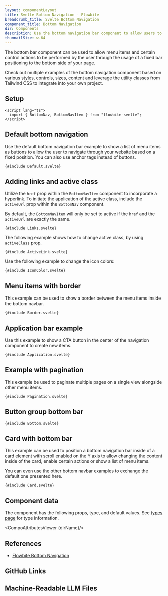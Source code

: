 ```yaml
---
layout: componentLayout
title: Svelte Bottom Navigation - Flowbite
breadcrumb_title: Svelte Bottom Navigation
component_title: Bottom Navigation
dir: Components
description: Use the bottom navigation bar component to allow users to navigate through your website or create a control bar using a menu that is positioned at the bottom of the page
thumnailSize: w-64
---
```


<script lang="ts">
  import { CompoAttributesViewer, GitHubCompoLinks, toKebabCase, LlmLink } from '../../utils'
  import { P, A } from '$lib'

  const dirName = toKebabCase(component_title)
</script>

The bottom bar component can be used to allow menu items and certain control actions to be performed by the user through the usage of a fixed bar positioning to the bottom side of your page.

Check out multiple examples of the bottom navigation component based on various styles, controls, sizes, content and leverage the utility classes from Tailwind CSS to integrate into your own project.

## Setup

```svelte example hideOutput
<script lang="ts">
  import { BottomNav, BottomNavItem } from "flowbite-svelte";
</script>
```

## Default bottom navigation

Use the default bottom navigation bar example to show a list of menu items as buttons to allow the user to navigate through your website based on a fixed position. You can also use anchor tags instead of buttons.

```svelte example class="flex flex-col relative"
{#include Default.svelte}
```

## Adding links and active class

Utilize the `href` prop within the `BottomNavItem` component to incorporate a hyperlink. To initiate the application of the active class, include the `activeUrl` prop within the `BottomNav` component.

By default, the `BottomNavItem` will only be set to active if the `href` and the `activeUrl` are exactly the same.

```svelte example class="flex flex-col relative"
{#include Links.svelte}
```

The following example shows how to change active class, by using `activeClass` prop.

```svelte example class="flex flex-col relative"
{#include ActiveLink.svelte}
```

Use the following example to change the icon colors:

```svelte example class="flex flex-col relative"
{#include IconColor.svelte}
```

## Menu items with border

This example can be used to show a border between the menu items inside the bottom navbar.

```svelte example class="flex flex-col relative"
{#include Border.svelte}
```

## Application bar example

Use this example to show a CTA button in the center of the navigation component to create new items.

```svelte example class="flex flex-col relative"
{#include Application.svelte}
```

## Example with pagination

This example be used to paginate multiple pages on a single view alongside other menu items.

```svelte example class="flex flex-col relative"
{#include Pagination.svelte}
```

## Button group bottom bar

```svelte example class="flex flex-col relative"
{#include Bottom.svelte}
```

## Card with bottom bar

This example can be used to position a bottom navigation bar inside of a card element with scroll enabled on the Y axis to allow changing the content inside of the card, enable certain actions or show a list of menu items.

You can even use the other bottom navbar examples to exchange the default one presented here.

```svelte example class="flex justify-center"
{#include Card.svelte}
```

## Component data

The component has the following props, type, and default values. See [types page](/docs/pages/typescript) for type information.

<CompoAttributesViewer {dirName}/>

## References

- [Flowbite Bottom Navigation](https://flowbite.com/docs/components/bottom-navigation/)

## GitHub Links

<GitHubCompoLinks />

## Machine-Readable LLM Files

<LlmLink />
